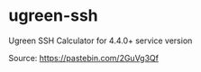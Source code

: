 # ugreen-ssh
Ugreen SSH Calculator for 4.4.0+ service version

Source: https://pastebin.com/2GuVg3Qf
